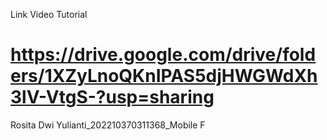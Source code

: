 Link Video Tutorial
# https://drive.google.com/drive/folders/1XZyLnoQKnIPAS5djHWGWdXh3lV-VtgS-?usp=sharing
Rosita Dwi Yulianti_202210370311368_Mobile F
